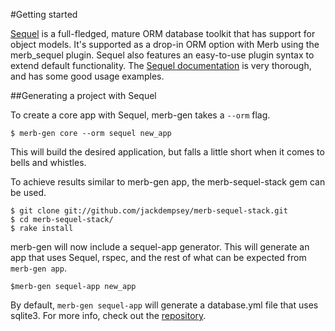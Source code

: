 #Getting started

[Sequel][] is a full-fledged, mature ORM database toolkit that has support for object models.
It's supported as a drop-in ORM option with Merb using the merb\_sequel plugin.
Sequel also features an easy-to-use plugin syntax to extend default functionality.
The [Sequel documentation][] is very thorough, and has some good usage examples.

##Generating a project with Sequel

To create a core app with Sequel, merb-gen takes a `--orm` flag.

    $ merb-gen core --orm sequel new_app

This will build the desired application, but falls a little short when it comes to bells and whistles.
    
To achieve results similar to merb-gen app, the merb-sequel-stack gem can be used.

    $ git clone git://github.com/jackdempsey/merb-sequel-stack.git
    $ cd merb-sequel-stack/
    $ rake install
    
merb-gen will now include a sequel-app generator.
This will generate an app that uses Sequel, rspec, and the rest of what can be expected from `merb-gen app`.
    
    $merb-gen sequel-app new_app
    
By default, `merb-gen sequel-app` will generate a database.yml file that uses sqlite3.
For more info, check out the [repository][].

[Sequel]:                 http://sequel.rubyforge.org
[Sequel documentation]:   http://sequel.rubyforge.org/documentation.html
[repository]:             http://github.com/jackdempsey/merb-sequel-stack/tree